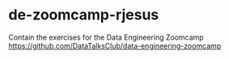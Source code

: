 # de-zoomcamp-rjesus
Contain the exercises for the Data Engineering Zoomcamp https://github.com/DataTalksClub/data-engineering-zoomcamp
